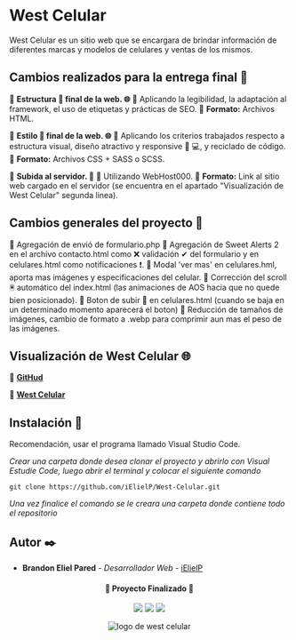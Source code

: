 # West Celular 

West Celular es un sitio web que se encargara de brindar información de diferentes marcas y modelos de celulares y ventas de los mismos.

## Cambios realizados para la entrega final 📃

🔶 **Estructura 🧱 final de la web. 🌐**
  🔹 Aplicando la legibilidad, la adaptación al framework, el uso de etiquetas y prácticas de SEO.
  🔹 **Formato:** Archivos HTML.

🔶 **Estilo 🎨 final de la web. 🌐**
  🔹 Aplicando los criterios trabajados respecto a estructura visual, diseño atractivo y responsive 📱 💻, y reciclado de código.
  🔹 **Formato:** Archivos CSS + SASS o SCSS.

🔶 **Subida al servidor. 🚀**
  🔹 Utilizando WebHost000.
  🔹 **Formato:** Link al sitio web cargado en el servidor (se encuentra en el apartado "Visualización de West Celular" segunda linea).

## Cambios generales del proyecto 📄

🔸 Agregación de envió de formulario.php
🔸 Agregación de Sweet Alerts 2 en el archivo contacto.html como ❌ validación ✔ del formulario y en celulares.html como notificaciones ❗.
🔸 Modal 'ver mas' en celulares.hml, aporta mas imágenes y especificaciones del celular.
🔸 Corrección del scroll 🖲 automático del index.html (las animaciones de AOS hacia que no quede bien posicionado).
🔸 Boton de subir 🔼 en celulares.html (cuando se baja en un determinado momento aparecerá el boton)
🔸 Reducción de tamaños de imágenes, cambio de formato a .webp para comprimir aun mas el peso de las imágenes.

## Visualización de West Celular 🌐 

🔹 **[GitHud](https://ielielp.github.io/West-Celular/)**

🔹 **[West Celular](https://west-celular.000webhostapp.com)**

## Instalación 🔧

Recomendación, usar el programa llamado Visual Studio Code.

_Crear una carpeta donde desea clonar el proyecto y abrirlo con Visual Estudie Code, luego abrir el terminal y colocar el siguiente comando_

```
git clone https://github.com/iElielP/West-Celular.git
```

_Una vez finalice el comando se le creara una carpeta donde contiene todo el repositorio_

## Autor ✒️

* **Brandon Eliel Pared** - *Desarrollador Web* - [iElielP](https://github.com/iElielP)

<h4 align="center">
🏁 Proyecto Finalizado 🏁
</h4>

<p align="center">
  <img src="https://img.shields.io/badge/STATUS-EN%20DESAROLLO-blue">
  <img src="https://img.shields.io/badge/NODE%20SASS-EN%208.0.0-blue">
  <img src="https://img.shields.io/badge/NODEMON-EN%202.0.20-blue">
</p>

<div align="center">

![logo de west celular](https://user-images.githubusercontent.com/113475857/200966923-f8b8678e-b075-417f-a262-78c96fd499f6.png)
</div>

